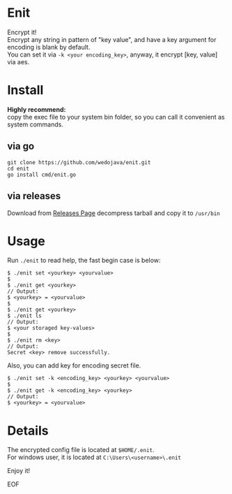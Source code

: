 # Enit

Encrypt it!  
Encrypt any string in pattern of "key value", and have a key argument for encoding is blank by default.  
You can set it via `-k <your encoding_key>`, anyway, it encrypt [key, value] via aes.  

# Install

**Highly recommend:**  
copy the exec file to your system bin folder, so you can call it convenient as system commands.  

## via go
```
git clone https://github.com/wedojava/enit.git
cd enit
go install cmd/enit.go
```
## via releases
Download from [Releases Page](https://github.com/wedojava/enit/releases)
decompress tarball and copy it to `/usr/bin`

# Usage

Run `./enit` to read help, the fast begin case is below:
```
$ ./enit set <yourkey> <yourvalue>
$
$ ./enit get <yourkey>
// Output:
$ <yourkey> = <yourvalue>
$
$ ./enit get <yourkey>
$ ./enit ls
// Output:
$ <your storaged key-values>
$
$ ./enit rm <key>
// Output:
Secret <key> remove successfully.
```
Also, you can add key for encoding secret file.  
```
$ ./enit set -k <encoding_key> <yourkey> <yourvalue>
$
$ ./enit get -k <encoding_key> <yourkey>
// Output:
$ <yourkey> = <yourvalue>
```

# Details
The encrypted config file is located at `$HOME/.enit`.  
For windows user, it is located at `C:\Users\<username>\.enit`

Enjoy it!  

EOF
